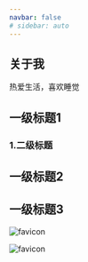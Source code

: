 ```yaml
---
navbar: false
# sidebar: auto
---
```

## 关于我

热爱生活，喜欢睡觉

## 一级标题1

### 1.二级标题
## 一级标题2
## 一级标题3

<!-- # Vssue Demo
<Vssue /> -->

<img class="custom" :src="$withBase('/favicon.ico')" alt="favicon">

![favicon](/favicon.ico)
